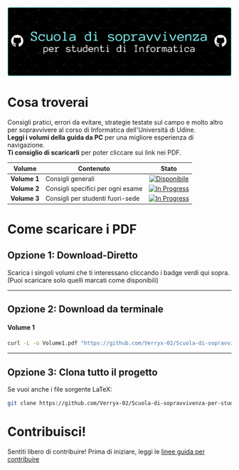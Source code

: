 ![Banner](assets/Banner-azzurro.png)

# Cosa troverai


Consigli pratici, errori da evitare, strategie testate sul campo e molto altro per sopravvivere al corso di Informatica dell'Università di Udine.    
**Leggi i volumi della guida da PC** per una migliore esperienza di navigazione.  
**Ti consiglio di scaricarli** per poter cliccare sui link nei PDF.

|Volume|Contenuto|Stato|
|---|---|---|
|**Volume 1**|Consigli generali|<div align="center">[![Disponibile](https://img.shields.io/badge/%20%20Disponibile%20%20-limegreen?style=flat-square&logo=github)](https://github.com/Verryx-02/Scuola-di-sopravvivenza-per-studenti-di-Informatica/raw/main/Volume1.pdf)</div>|
|**Volume 2**|Consigli specifici per ogni esame|<div align="center">[![In Progress](https://img.shields.io/badge/%20%20Work%20in%20Progress%20%20-darkred?style=flat-square)](https://github.com/Verryx-02/Scuola-di-sopravvivenza-per-studenti-di-Informatica/raw/main/Volume2.pdf)</div>|
|**Volume 3**|Consigli per studenti fuori-sede|<div align="center">[![In Progress](https://img.shields.io/badge/%20%20Work%20in%20Progress%20%20-darkred?style=flat-square)](https://github.com/Verryx-02/Scuola-di-sopravvivenza-per-studenti-di-Informatica/raw/main/Volume3.pdf)</div>|


# Come scaricare i PDF

## Opzione 1: Download-Diretto

Scarica i singoli volumi che ti interessano cliccando i badge verdi qui sopra. (Puoi scaricare solo quelli marcati come disponibili) 

---

## Opzione 2: Download da terminale

#### Volume 1

```bash
curl -L -o Volume1.pdf "https://github.com/Verryx-02/Scuola-di-sopravvivenza-per-studenti-di-Informatica/raw/main/Volume1.pdf"
```

---

## Opzione 3: Clona tutto il progetto

Se vuoi anche i file sorgente LaTeX:

```bash
git clone https://github.com/Verryx-02/Scuola-di-sopravvivenza-per-studenti-di-Informatica.git
```

# Contribuisci!

Sentiti libero di contribuire! Prima di iniziare, leggi le [linee guida per contribuire](https://github.com/Verryx-02/Scuola-di-sopravvivenza-per-studenti-di-Informatica/blob/main/CONTRIBUTING.md)